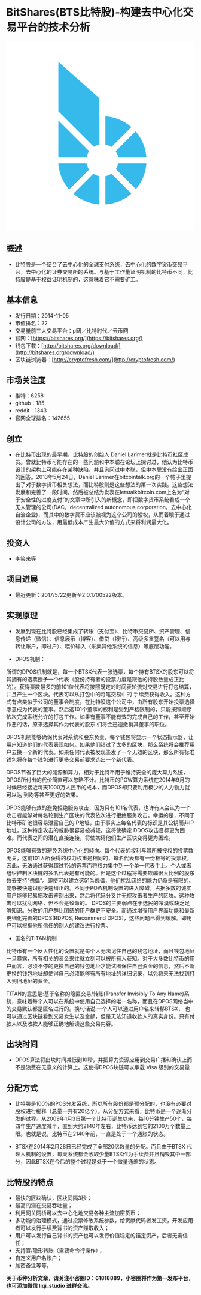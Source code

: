 BitShares(BTS比特股)-构建去中心化交易平台的技术分析
=====

![BitShares-logo](../logo/BitShares-logo.png)

概述
-----
* 比特股是一个结合了去中心化的全球支付系统，去中心化的数字货币交易平台，去中心化的证券交易所的系统。与基于工作量证明机制的比特币不同，比特股是基于权益证明机制的，这意味着它不需要矿工。

基本信息
----
* 发行日期：2014-11-05
* 市值排名：22
* 交易量前三大交易平台：p网／比特时代／云币网
* 官网：[https://bitshares.org/](https://bitshares.org/)
* 钱包下载：[http://bitshares.org/download/](http://bitshares.org/download/)
* 区块链浏览器：[http://cryptofresh.com/](http://cryptofresh.com/)

市场关注度
-----
* 推特：6258
* github：185
* reddit：1343
* 官网全球排名：142655

创立
-----
* 在比特币出现的最早期，比特股的创始人 Daniel Larimer就是比特币社区成员。曾就比特币可能存在的一些问题和中本聪在论坛上探讨过，他认为比特币设计的架构上可能存在某种缺陷，并且询问过中本聪，但中本聪没有给出正面的回答。2013年5月24日，Daniel Larimer在bitcointalk.org的一个帖子里提出了对于数字货币相关想法，而比特股则是这些想法的第一次实践。这些想法发展和完善了一段时间，然后被总结为发表在letstalkbitcoin.com上名为“对于安全性的过度支付”的文章中所引入的新概念，即把数字货币系统看成一个无人管理的公司(DAC，decentralized autonomous corporation，去中心化自治企业)，而其中的数字货币应该被视为这个公司的股权，从而着眼于通过设计公司的方法，用最低成本产生最大价值的方式来将利润最大化。


投资人
------
* 李笑来等

项目进展
-----
* 最近更新：2017/5/22更新至2.0.1700522版本。


实现原理
-----
* 发展到现在比特股已经集成了转账（支付宝）、比特币交易所、资产管理、信息传递（微信）、信息展示（博客）、借贷（银行）、高级多重签名（可以用与转让账户，即过户）、喂价输入（采集其他系统的信息）等底层功能。

* DPOS机制：
 
 所谓的DPOS机制就是，每一个BTSX代表一张选票，每个持有BTSX的股东可以将其拥有的选票授予一个代表（股份持有者的投票力度是跟他的持股数量成正比的）。获得票数最多的前101位代表将按照既定的时间表轮流对交易进行打包结算，并且产生一个区块。代表可以从打包中的每笔交易中的 手续费获得收入。这种方式有点类似于公司的董事会制度，在比特股这个公司中，由所有股东开始投票选择愿意成为代表的董事。然后这101个董事的权利是受到严格限制的，只能按照顺序依次完成系统允许的打包工作。如果有董事不能有效的完成自己的工作，甚至开始作恶的话，原来选择其作为代表的股东 们将会迅速撤销其董事的职位。
 
 DPOS机制能够确保代表对系统和股东负责，每个钱包将显示一个状态指示器，让用户知道他们的代表表现如何。如果他们错过了太多的区块，那么系统将会推荐用户去换一个新的代表。如果任何代表被发现签发了一个无效的区块，那么所有标准钱包将在每个钱包进行更多交易前要求选出一个新代表。
 
 DPOS节省了巨大的能源和算力，相对于比特币用于维持安全的庞大算力系统，DPOS所付出的代价简直可以忽略不计。比特币的POW算力系统在2014年9月的时候已经接近每天1000万人民币的成本，而DPOS却只要利用极少的人力物力就可以达 到均等甚至更好的效果。
 
 DPOS能够有效的避免拒绝服务攻击，因为只有101名代表，也许有人会认为一个攻击者能够对每名轮到生产区块的代表依次进行拒绝服务攻击。幸运的是，不同于比特币矿池很容易泄露自己的IP地址，由于事实上每名代表的标识是其公钥而非IP地址，这种特定攻击的威胁很容易被减轻。这将使确定 DDOS攻击目标更为困难。而代表之间的潜在直接连接，将使妨碍他们生产区块变得更为困难。
 
 DPOS能够有效的避免系统中心化的倾向。每个代表的权利与其所被授权的投票数无关，这前101人所获得的权力权重是相同的，每名代表都有一份相等的投票权。因此，无法通过获得超过1%的选票而将权力集中到一个单一代表手上。个人或者组织控制区块链的多名代表是有可能的。但是这个过程将需要欺骗很大比例的股东数去支持“傀儡”。即使可以建立这51%傀儡，他们扰乱网络的能力仍将是有限的、能够被快速识别快速纠正的。不同于POW机制设置的进入障碍，占据多数的诚实用户能够轻易把攻击鉴别出来，然后将代码分叉并无视攻击者生产的区块。这种攻击可以扰乱网络，但不会是致命的。
 DPOS的主要弱点在于选民的冷漠或缺乏足够知识。分散的用户群比团结的用户群更不安全。而通过增强用户界面功能和最新更细化完善的DPOS(RDPOS, Recommend DPOS)，这些问题已得到缓解。即用户可以根据他所信任的别人的建议进行投票。
 
* 匿名的TITAN机制
 
 比特币有一个反人性化的设置就是每个人无法记住自己的钱包地址，而且钱包地址一旦暴露，所有相关的资金来往就立刻可以被所有人获知。对于大多数比特币的用户而言，必须不停的更换自己的钱包地址才能试图保住自己资金的信息，然后不断更换的钱包地址却使得自己必须能够有所有地址的详细记录，以免将来无法找到打入到旧地址的资金。
 
 TITAN的意思是:基于名称的隐匿交易/转账(Transfer Invisibly To Any Name)系统，意味着每个人可以在系统中使用自己选择的唯一名称，而且在DPOS网络当中的交易默认都是匿名进行的。换句话说:一个人可以通过用户名来转移BTSX， 也可以通过区块链看到交易发生以及金额，但是无法知道收款人的真实身份。只有付款人以及收款人能够正确地解读这些交易内容。

出块时间
------
 
* DPOS算法将出块时间减低到10秒，并把算力资源应用到交易广播和确认上而不是浪费在无意义的计算上。这使得DPOS块链可以承载 Visa 级别的交易量
 
分配方式
--------
* 比特股是100%的POS分发系统，所以所有股份都是预分配的，也没有必要对股权进行稀释（总量一共有20亿个）。从分配方式来看，比特币是一个逐渐分发的过程。从2009年1月3日第一个比特币诞生以来，每10分钟生产50个，每四年生产速度减半，直到大约2140年左右，比特币达到它的2100万个数量上限。也就是说，比特币在2140年前，一直是处于一个通胀的状态。
 
* BTSX在2014年2月28日已经完成了全部20亿数量的分配。而且由于BTSX 代理人机制的设置，每天系统都会收取少量BTSX作为手续费并且销毁其中一部分，因此BTSX在今后的整个过程是处于一个微量通缩的状态。


 
比特股的特点
--------

* 最快的区块确认，区块间隔3秒；
* 最高的潜在交易吞吐量；
* 利用网关网桥可以去中心化地交易各种主流加密货币；
* 多功能的治理模式，通过投票修改系统参数，给贡献代码者发工资，开发应用者可以发行手续费背书的资产赚取收入；
* 用户可以发行自己背书的资产也可以发行价值稳定的锚定资产，后者无需信任；
* 支持盲/隐形转账（需要命令行操作）；
* 自定义用户名账户；
* 加密备注等等。
  

 

**关于币种分析文章，请关注小密圈ID：61818889，小密圈将作为第一发布平台，也可添加微信 liqi_studio 进群交流。**

